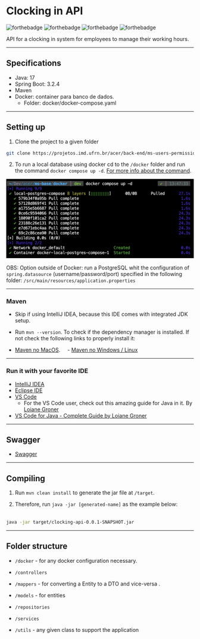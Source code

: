 # Clocking in API

![forthebadge](https://img.shields.io/badge/Spring-6DB33F.svg?style=for-the-badge&logo=Spring&logoColor=white) ![forthebadge](https://img.shields.io/badge/Spring%20Boot-6DB33F.svg?style=for-the-badge&logo=Spring-Boot&logoColor=white) ![forthebadge](https://img.shields.io/badge/Apache%20Maven-C71A36.svg?style=for-the-badge&logo=Apache-Maven&logoColor=white) ![forthebadge](https://img.shields.io/badge/PostgreSQL-4169E1.svg?style=for-the-badge&logo=PostgreSQL&logoColor=white)

API for a clocking in system for employees to manage their working hours.

---

## Specifications

- Java: 17
- Spring Boot: 3.2.4
- Maven
- Docker: container para banco de dados.
  - Folder: docker/docker-compose.yaml

---

## Setting up

1. Clone the project to a given folder

```sh
git clone https://projetos.imd.ufrn.br/acer/back-end/ms-users-permissions.git
```

2. To run a local database using docker cd to the `/docker` folder and run the command `docker compose up -d`. [For more info about the command](https://docs.docker.com/engine/reference/commandline/compose_up).

![image](https://raw.githubusercontent.com/clizioguedes/images/main/ufrn/acer/sellercenter/ms-base/docker-compose.png)

OBS: Option outside of Docker: run a PostgreSQL whit the configuration of `spring.datasource` (username/password/port) specified in the following folder: `/src/main/resources/application.properties`

---

### Maven

- Skip if using IntelliJ IDEA, because this IDE comes with integrated JDK setup.

- Run `mvn --version`. To check if the dependency manager is installed. If not check the following links to properly install it:

- [Maven no MacOS](https://www.digitalocean.com/community/tutorials/install-maven-mac-os).
    - [Maven no Windows / Linux](https://www.baeldung.com/install-maven-on-windows-linux-mac)

---

### Run it with your favorite IDE

- [IntelliJ IDEA](https://www.jetbrains.com/idea/download)
- [Eclipse IDE](https://www.eclipse.org/downloads/packages/installer)
- [VS Code](https://code.visualstudio.com/download)
  - For the VS Code user, check out this amazing guide for Java in it. By [Loiane Groner](https://github.com/loiane)
- [VS Code for Java - Complete Guide by Loiane Groner](https://loiane.com/2024/03/visual-studio-code-for-java-the-complete-guide/)

---

## Swagger

- [Swagger](http://testes-asc.imd.ufrn.br:8070/api/user-permission/swagger-ui/index.html)

---

## Compiling

1. Run `mvn clean install` to generate the jar file at `/target`.

2. Therefore, run `java -jar [generated-name]` as the example below:

```sh

java -jar target/clocking-api-0.0.1-SNAPSHOT.jar

```

---

## Folder structure

- `/docker` - for any docker configuration necessary.

- `/controllers`

- `/mappers` - for converting a Entity to a DTO and vice-versa .

- `/models` - for entities

- `/repositories`

- `/services`

- `/utils` - any given class to support the application
